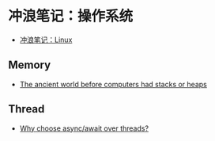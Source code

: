 # 冲浪笔记：操作系统

- [冲浪笔记：Linux](./linux.md)

## Memory

- [The ancient world before computers had stacks or heaps][m1]

  [m1]: https://devblogs.microsoft.com/oldnewthing/20240401-00/?p=109599

## Thread

- [Why choose async/await over threads?][t1]

  [t1]: https://notgull.net/why-not-threads/
